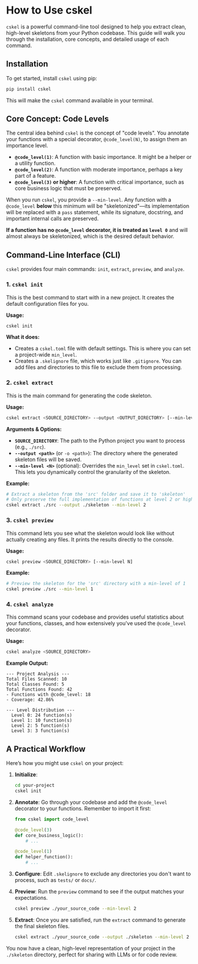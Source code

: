 # How to Use cskel

`cskel` is a powerful command-line tool designed to help you extract clean, high-level skeletons from your Python codebase. This guide will walk you through the installation, core concepts, and detailed usage of each command.

## Installation

To get started, install `cskel` using pip:

```bash
pip install cskel
```

This will make the `cskel` command available in your terminal.

## Core Concept: Code Levels

The central idea behind `cskel` is the concept of "code levels". You annotate your functions with a special decorator, `@code_level(N)`, to assign them an importance level.

- **`@code_level(1)`**: A function with basic importance. It might be a helper or a utility function.
- **`@code_level(2)`**: A function with moderate importance, perhaps a key part of a feature.
- **`@code_level(3)` or higher**: A function with critical importance, such as core business logic that must be preserved.

When you run `cskel`, you provide a `--min-level`. Any function with a `@code_level` **below** this minimum will be "skeletonized"—its implementation will be replaced with a `pass` statement, while its signature, docstring, and important internal calls are preserved.

**If a function has no `@code_level` decorator, it is treated as `level 0`** and will almost always be skeletonized, which is the desired default behavior.

## Command-Line Interface (CLI)

`cskel` provides four main commands: `init`, `extract`, `preview`, and `analyze`.

### 1. `cskel init`

This is the best command to start with in a new project. It creates the default configuration files for you.

**Usage:**
```bash
cskel init
```

**What it does:**
- Creates a `cskel.toml` file with default settings. This is where you can set a project-wide `min_level`.
- Creates a `.skelignore` file, which works just like `.gitignore`. You can add files and directories to this file to exclude them from processing.

### 2. `cskel extract`

This is the main command for generating the code skeleton.

**Usage:**
```bash
cskel extract <SOURCE_DIRECTORY> --output <OUTPUT_DIRECTORY> [--min-level N]
```

**Arguments & Options:**
- **`SOURCE_DIRECTORY`**: The path to the Python project you want to process (e.g., `./src`).
- **`--output <path>`** (or `-o <path>`): The directory where the generated skeleton files will be saved.
- **`--min-level <N>`** (optional): Overrides the `min_level` set in `cskel.toml`. This lets you dynamically control the granularity of the skeleton.

**Example:**
```bash
# Extract a skeleton from the 'src' folder and save it to 'skeleton'
# Only preserve the full implementation of functions at level 2 or higher.
cskel extract ./src --output ./skeleton --min-level 2
```

### 3. `cskel preview`

This command lets you see what the skeleton would look like without actually creating any files. It prints the results directly to the console.

**Usage:**
```bash
cskel preview <SOURCE_DIRECTORY> [--min-level N]
```

**Example:**
```bash
# Preview the skeleton for the 'src' directory with a min-level of 1
cskel preview ./src --min-level 1
```

### 4. `cskel analyze`

This command scans your codebase and provides useful statistics about your functions, classes, and how extensively you've used the `@code_level` decorator.

**Usage:**
```bash
cskel analyze <SOURCE_DIRECTORY>
```

**Example Output:**
```
--- Project Analysis ---
Total Files Scanned: 10
Total Classes Found: 5
Total Functions Found: 42
- Functions with @code_level: 18
- Coverage: 42.86%

--- Level Distribution ---
  Level 0: 24 function(s)
  Level 1: 10 function(s)
  Level 2: 5 function(s)
  Level 3: 3 function(s)
```

## A Practical Workflow

Here’s how you might use `cskel` on your project:

1.  **Initialize**:
    ```bash
    cd your-project
    cskel init
    ```

2.  **Annotate**: Go through your codebase and add the `@code_level` decorator to your functions. Remember to import it first:
    ```python
    from cskel import code_level

    @code_level(3)
    def core_business_logic():
        # ...

    @code_level(1)
    def helper_function():
        # ...
    ```

3.  **Configure**: Edit `.skelignore` to exclude any directories you don't want to process, such as `tests/` or `docs/`.

4.  **Preview**: Run the `preview` command to see if the output matches your expectations.
    ```bash
    cskel preview ./your_source_code --min-level 2
    ```

5.  **Extract**: Once you are satisfied, run the `extract` command to generate the final skeleton files.
    ```bash
    cskel extract ./your_source_code --output ./skeleton --min-level 2
    ```

You now have a clean, high-level representation of your project in the `./skeleton` directory, perfect for sharing with LLMs or for code review.
